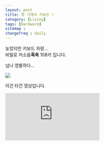 ```yaml
---
layout: post
title: 첫 기계식 키보드 ! 
category: [Living]
tags: [Hardware]
sitemap :
changefreq : daily
---
```


늦었지만 키보드 자랑...  
바밀로 저소음**흑축** 108키 입니다.  

넘나 영롱하다...

<img src='https://jjerry-k.github.io/public/img/keyboard/vamilo.png'>


이건 타건 영상입니다.  

<iframe class="youtube" src='https://jjerry-k.github.io/public/img/keyboard/vamilo.mp4'  
 frameborder="0" allow="autoplay; encrypted-media" allowfullscreen></iframe>  